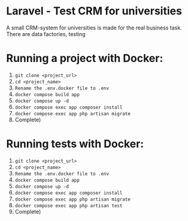 # Laravel - Test CRM for universities

A small CRM-system for universities is made for the real business task. There are data factories, testing

# Running a project with Docker:
1. `git clone <project_url>`
2. `cd <project_name>`
3. `Rename the .env.docker file to .env` 
4. `docker compose build app`
5. `docker compose up -d`
6. `docker compose exec app composer install`
7. `docker compose exec app php artisan migrate`
8. Complete)

# Running tests with Docker:
1. `git clone <project_url>`
2. `cd <project_name>`
3. `Rename the .env.docker file to .env` 
4. `docker compose build app`
5. `docker compose up -d`
6. `docker compose exec app composer install`
7. `docker compose exec app php artisan migrate`
8. `docker compose exec app php artisan test`
9. Complete)
